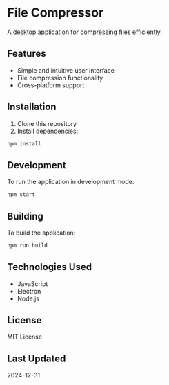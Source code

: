 # File Compressor

A desktop application for compressing files efficiently.

## Features

- Simple and intuitive user interface
- File compression functionality
- Cross-platform support

## Installation

1. Clone this repository
2. Install dependencies:
```bash
npm install
```

## Development

To run the application in development mode:

```bash
npm start
```

## Building

To build the application:

```bash
npm run build
```

## Technologies Used

- JavaScript
- Electron
- Node.js

## License

MIT License

## Last Updated

2024-12-31
